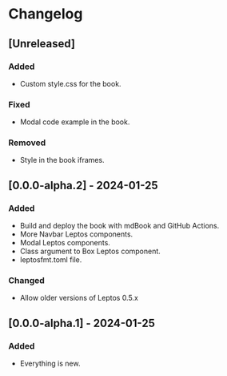 # Changelog

## [Unreleased]

### Added

- Custom style.css for the book.

### Fixed

- Modal code example in the book.

### Removed

- Style in the book iframes.

## [0.0.0-alpha.2] - 2024-01-25

### Added

- Build and deploy the book with mdBook and GitHub Actions.
- More Navbar Leptos components.
- Modal Leptos components.
- Class argument to Box Leptos component.
- leptosfmt.toml file.

### Changed

- Allow older versions of Leptos 0.5.x

## [0.0.0-alpha.1] - 2024-01-25

### Added

- Everything is new.
